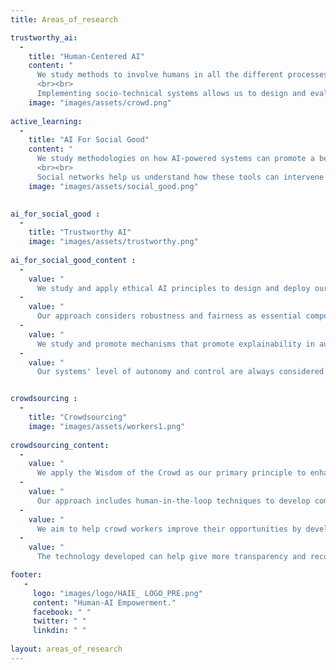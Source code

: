 ```yaml
---
title: Areas_of_research

trustworthy_ai: 
  -
    title: "Human-Centered AI"
    content: "
      We study methods to involve humans in all the different processes of machine learning pipelines. Our approach includes different stages such as design, data production (collection and labeling), model training, and deployment. Detection and reducing bias in data are essential components of our methodology.
      <br><br>
      Implementing socio-technical systems allows us to design and evaluate systems with different stakeholders. We conduct ethnographic studies to understand how people expect to interact with smart agents and align the solution with their expectations. The resulting human-centric solutions are usually published as open-source tools so the community can adopt them." 
    image: "images/assets/crowd.png"
    
active_learning: 
  -
    title: "AI For Social Good"
    content: "
      We study methodologies on how AI-powered systems can promote a benefit to society. Our approach involves designing and developing interventional tools that can interact with people within communities. The mediated communication principle helps to promote frictionless interactions and reduce power imbalances.
      <br><br>
      Social networks help us understand how these tools can intervene in multiple contexts. We analyze data from social networks to understand patterns in interactions. Our interventional approach helps us to moderate and promote safe spaces."
    image: "images/assets/social_good.png"

  
ai_for_social_good : 
  -
    title: "Trustworthy AI"
    image: "images/assets/trustworthy.png"
    
ai_for_social_good_content :
  -
    value: "
      We study and apply ethical AI principles to design and deploy our solutions."
  -
    value: "
      Our approach considers robustness and fairness as essential components of AI solutions."
  -
    value: "
      We study and promote mechanisms that promote explainability in automatic decisions."
  -
    value: "
      Our systems' level of autonomy and control are always considered key factors."


crowdsourcing : 
  -
    title: "Crowdsourcing"
    image: "images/assets/workers1.png"
    
crowdsourcing_content:
  -
    value: "
      We apply the Wisdom of the Crowd as our primary principle to enhance human and algorithmic capabilities."
  -
    value: "
      Our approach includes human-in-the-loop techniques to develop complex workflows where humans can assist."
  -
    value: "
      We aim to help crowd workers improve their opportunities by developing tools and skill development mechanisms."
  -
    value: "
      The technology developed can help give more transparency and recognition to crowd workers."

footer:
   - 
     logo: "images/logo/HAIE_ LOGO_PRE.png"
     content: "Human-AI Empowerment."
     facebook: " "
     twitter: " "
     linkdin: " "
 
layout: areas_of_research
---
```


